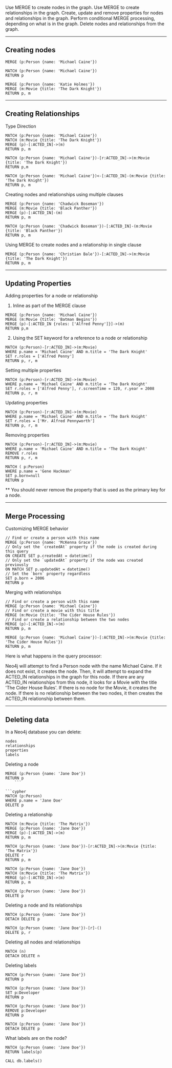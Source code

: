 

Use MERGE to create nodes in the graph.
Use MERGE to create relationships in the graph.
Create, update and remove properties for nodes and relationships in the graph.
Perform conditional MERGE processing, depending on what is in the graph.
Delete nodes and relationships from the graph.


---------------------------------------------------------------------
Creating nodes
---------------------------------------------------------------------

```cypher
MERGE (p:Person {name: 'Michael Caine'})
```

```cypher
MATCH (p:Person {name: 'Michael Caine'})
RETURN p
```

```cypher
MERGE (p:Person {name: 'Katie Holmes'})
MERGE (m:Movie {title: 'The Dark Knight'})
RETURN p, m
```


---------------------------------------------------------------------
Creating Relationships
---------------------------------------------------------------------

Type
Direction

```cypher
MATCH (p:Person {name: 'Michael Caine'})
MATCH (m:Movie {title: 'The Dark Knight'})
MERGE (p)-[:ACTED_IN]->(m)
RETURN p, m
```

```cypher
MATCH (p:Person {name: 'Michael Caine'})-[r:ACTED_IN]->(m:Movie {title: 'The Dark Knight'})
RETURN p,m
```

```cypher
MATCH (p:Person {name: 'Michael Caine'})<-[:ACTED_IN]-(m:Movie {title: 'The Dark Knight'})
RETURN p, m
```

Creating nodes and relationships using multiple clauses

```cypher
MERGE (p:Person {name: 'Chadwick Boseman'})
MERGE (m:Movie {title: 'Black Panther'})
MERGE (p)-[:ACTED_IN]-(m)
RETURN p, m
```

```cypher
MATCH (p:Person {name: 'Chadwick Boseman'})-[:ACTED_IN]-(m:Movie {title: 'Black Panther'})
RETURN p, m
```


Using MERGE to create nodes and a relationship in single clause

```cypher
MERGE (p:Person {name: 'Christian Bale'})-[:ACTED_IN]->(m:Movie {title: 'The Dark Knight'})
RETURN p, m
```


---------------------------------------------------------------------
Updating Properties
---------------------------------------------------------------------


Adding properties for a node or relationship


1. Inline as part of the MERGE clause

```cypher
MERGE (p:Person {name: 'Michael Caine'})
MERGE (m:Movie {title: 'Batman Begins'})
MERGE (p)-[:ACTED_IN {roles: ['Alfred Penny']}]->(m)
RETURN p,m
```

2. Using the SET keyword for a reference to a node or relationship

```cypher
MATCH (p:Person)-[r:ACTED_IN]->(m:Movie)
WHERE p.name = 'Michael Caine' AND m.title = 'The Dark Knight'
SET r.roles = ['Alfred Penny']
RETURN p, r, m
```


Setting multiple properties

```cypher
MATCH (p:Person)-[r:ACTED_IN]->(m:Movie)
WHERE p.name = 'Michael Caine' AND m.title = 'The Dark Knight'
SET r.roles = ['Alfred Penny'], r.screenTime = 120, r.year = 2008
RETURN p, r, m
```

Updating properties

```cypher
MATCH (p:Person)-[r:ACTED_IN]->(m:Movie)
WHERE p.name = 'Michael Caine' AND m.title = 'The Dark Knight'
SET r.roles = ['Mr. Alfred Pennyworth']
RETURN p, r, m
```

Removing properties

```cypher
MATCH (p:Person)-[r:ACTED_IN]->(m:Movie)
WHERE p.name = 'Michael Caine' AND m.title = 'The Dark Knight'
REMOVE r.roles
RETURN p, r, m
```

```cypher
MATCH ( p:Person)
WHERE p.name = 'Gene Hackman'
SET p.born=null
RETURN p
```

** You should never remove the property that is used as the primary key for a node.


---------------------------------------------------------------------
Merge Processing
---------------------------------------------------------------------


Customizing MERGE behavior

```cypher
// Find or create a person with this name
MERGE (p:Person {name: 'McKenna Grace'})
// Only set the `createdAt` property if the node is created during this query
ON CREATE SET p.createdAt = datetime()
// Only set the `updatedAt` property if the node was created previously
ON MATCH SET p.updatedAt = datetime()
// Set the `born` property regardless
SET p.born = 2006
RETURN p
```


Merging with relationships

```cypher
// Find or create a person with this name
MERGE (p:Person {name: 'Michael Caine'})
// Find or create a movie with this title
MERGE (m:Movie {title: 'The Cider House Rules'})
// Find or create a relationship between the two nodes
MERGE (p)-[:ACTED_IN]->(m)
RETURN p, m
```

```cypher
MERGE (p:Person {name: 'Michael Caine'})-[:ACTED_IN]->(m:Movie {title: 'The Cider House Rules'})
RETURN p, m
```

Here is what happens in the query processor:

Neo4j will attempt to find a Person node with the name Michael Caine.
If it does not exist, it creates the node.
Then, it will attempt to expand the ACTED_IN relationships in the graph for this node.
If there are any ACTED_IN relationships from this node, it looks for a Movie with the title 'The Cider House Rules'.
If there is no node for the Movie, it creates the node.
If there is no relationship between the two nodes, it then creates the ACTED_IN relationship between them.


---------------------------------------------------------------------
Deleting data
---------------------------------------------------------------------

In a Neo4j database you can delete:

    nodes
    relationships
    properties
    labels

Deleting a node
    
```cypher
MERGE (p:Person {name: 'Jane Doe'})
RETURN p
    ```

```cypher
MATCH (p:Person)
WHERE p.name = 'Jane Doe'
DELETE p
```


Deleting a relationship

```cypher
MATCH (m:Movie {title: 'The Matrix'})
MERGE (p:Person {name: 'Jane Doe'})
MERGE (p)-[:ACTED_IN]->(m)
RETURN p, m
```

```cypher
MATCH (p:Person {name: 'Jane Doe'})-[r:ACTED_IN]->(m:Movie {title: 'The Matrix'})
DELETE r
RETURN p, m
```

```cypher
MATCH (p:Person {name: 'Jane Doe'})
MATCH (m:Movie {title: 'The Matrix'})
MERGE (p)-[:ACTED_IN]->(m)
RETURN p, m
```

```cypher
MATCH (p:Person {name: 'Jane Doe'})
DELETE p
```

Deleting a node and its relationships

```cypher
MATCH (p:Person {name: 'Jane Doe'})
DETACH DELETE p
```

```cypher
MATCH (p:Person {name: 'Jane Doe'})-[r]-()
DELETE p, r
```

Deleting all nodes and relationships

```cypher
MATCH (n)
DETACH DELETE n
```


Deleting labels

```cypher
MATCH (p:Person {name: 'Jane Doe'})
RETURN p
```

```cypher
MATCH (p:Person {name: 'Jane Doe'})
SET p:Developer
RETURN p
```

```cypher
MATCH (p:Person {name: 'Jane Doe'})
REMOVE p:Developer
RETURN p
```

```cypher
MATCH (p:Person {name: 'Jane Doe'})
DETACH DELETE p
```

What labels are on the node?

```cypher
MATCH (p:Person {name: 'Jane Doe'})
RETURN labels(p)
```

```cypher
CALL db.labels()
```